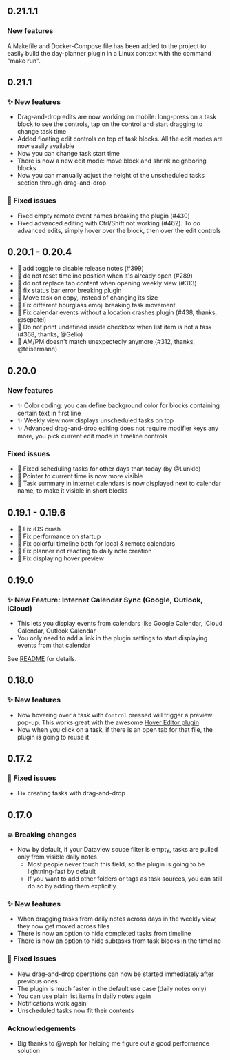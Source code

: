 ## 0.21.1.1

### New features

A Makefile and Docker-Compose file has been added to the project to easily build the day-planner plugin in a
Linux context with the command "make run".

## 0.21.1

### ✨ New features

- Drag-and-drop edits are now working on mobile: long-press on a task block to see the controls, tap on the control and start dragging to change task time
- Added floating edit controls on top of task blocks. All the edit modes are now easily available
- Now you can change task start time
- There is now a new edit mode: move block and shrink neighboring blocks
- Now you can manually adjust the height of the unscheduled tasks section through drag-and-drop

### 🐞 Fixed issues

- Fixed empty remote event names breaking the plugin (#430)
- Fixed advanced editing with Ctrl/Shift not working (#462). To do advanced edits, simply hover over the block, then over the edit controls

## 0.20.1 - 0.20.4

- 🐞 add toggle to disable release notes (#399)
- 🐞 do not reset timeline position when it's already open (#289)
- 🐞 do not replace tab content when opening weekly view (#313)
- 🐞 fix status bar error breaking plugin
- 🐞 Move task on copy, instead of changing its size
- 🐞 Fix different hourglass emoji breaking task movement
- 🐞 Fix calendar events without a location crashes plugin (#438, thanks, @sepatel)
- 🐞 Do not print undefined inside checkbox when list item is not a task (#368, thanks, @Gelio)
- 🐞 AM/PM doesn't match unexpectedly anymore (#312, thanks, @teisermann)

## 0.20.0

### New features

- ✨ Color coding: you can define background color for blocks containing certain text in first line
- ✨ Weekly view now displays unscheduled tasks on top
- ✨ Advanced drag-and-drop editing does not require modifier keys any more, you pick current edit mode in timeline controls 

### Fixed issues

- 🐞 Fixed scheduling tasks for other days than today (by @Lunkle)
- 🐞 Pointer to current time is now more visible 
- 🐞 Task summary in internet calendars is now displayed next to calendar name, to make it visible in short blocks

## 0.19.1 - 0.19.6

- 🐞 Fix iOS crash
- 🐞 Fix performance on startup
- 🐞 Fix colorful timeline both for local & remote calendars
- 🐞 Fix planner not reacting to daily note creation
- 🐞 Fix displaying hover preview

## 0.19.0

### ✨ New Feature: Internet Calendar Sync (Google, Outlook, iCloud)

- This lets you display events from calendars like Google Calendar, iCloud Calendar, Outlook Calendar
- You only need to add a link in the plugin settings to start displaying events from that calendar

See [README](https://github.com/ivan-lednev/obsidian-day-planner?tab=readme-ov-file#showing-internet-calendars) for details.

## 0.18.0

### ✨ New features

- Now hovering over a task with `Control` pressed will trigger a preview pop-up. This works great with the awesome [Hover Editor plugin](https://github.com/nothingislost/obsidian-hover-editor)
- Now when you click on a task, if there is an open tab for that file, the plugin is going to reuse it

## 0.17.2

### 🐞 Fixed issues

- Fix creating tasks with drag-and-drop

## 0.17.0

### 💥 Breaking changes

- Now by default, if your Dataview souce filter is empty, tasks are pulled only from visible daily notes
  - Most people never touch this field, so the plugin is going to be lightning-fast by default
  - If you want to add other folders or tags as task sources, you can still do so by adding them explicitly

### ✨ New features

- When dragging tasks from daily notes across days in the weekly view, they now get moved across files
- There is now an option to hide completed tasks from timeline
- There is now an option to hide subtasks from task blocks in the timeline

### 🐞 Fixed issues

- New drag-and-drop operations can now be started immediately after previous ones
- The plugin is much faster in the default use case (daily notes only)
- You can use plain list items in daily notes again
- Notifications work again
- Unscheduled tasks now fit their contents

### Acknowledgements

- Big thanks to @weph for helping me figure out a good performance solution
